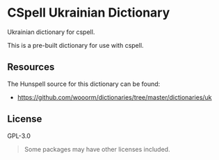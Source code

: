 # CSpell Ukrainian Dictionary

Ukrainian dictionary for cspell.

This is a pre-built dictionary for use with cspell.

<!--- @@inject: ../../static/requirements.md --->

<!--- @@inject: ./static/install.md --->

<!--- @@inject: ../../static/contributing.md --->

## Resources

The Hunspell source for this dictionary can be found:

- https://github.com/wooorm/dictionaries/tree/master/dictionaries/uk

## License

GPL-3.0

> Some packages may have other licenses included.

<!--- @@inject: ../../static/footer.md --->
